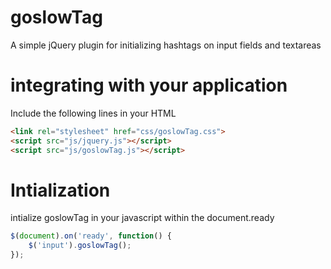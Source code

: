 # goslowTag
A simple jQuery plugin for initializing hashtags on input fields and textareas

# integrating with your application
Include the following lines in your HTML

```html
<link rel="stylesheet" href="css/goslowTag.css">
<script src="js/jquery.js"></script>
<script src="js/goslowTag.js"></script>
```
# Intialization
intialize goslowTag in your javascript within the document.ready

```javascript
$(document).on('ready', function() {
    $('input').goslowTag();
});
```
